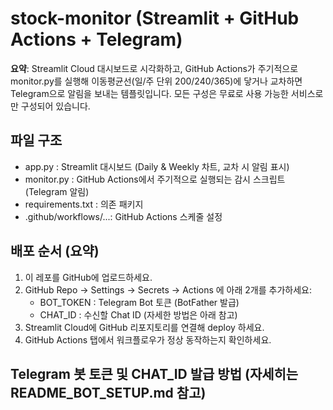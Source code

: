 # stock-monitor (Streamlit + GitHub Actions + Telegram)

**요약**: Streamlit Cloud 대시보드로 시각화하고, GitHub Actions가 주기적으로 monitor.py를 실행해 이동평균선(일/주 단위 200/240/365)에 닿거나 교차하면 Telegram으로 알림을 보내는 템플릿입니다. 모든 구성은 무료로 사용 가능한 서비스로만 구성되어 있습니다.

## 파일 구조
- app.py               : Streamlit 대시보드 (Daily & Weekly 차트, 교차 시 알림 표시)
- monitor.py           : GitHub Actions에서 주기적으로 실행되는 감시 스크립트 (Telegram 알림)
- requirements.txt     : 의존 패키지
- .github/workflows/...: GitHub Actions 스케줄 설정

## 배포 순서 (요약)
1. 이 레포를 GitHub에 업로드하세요.
2. GitHub Repo → Settings → Secrets → Actions 에 아래 2개를 추가하세요:
   - BOT_TOKEN  : Telegram Bot 토큰 (BotFather 발급)
   - CHAT_ID    : 수신할 Chat ID (자세한 방법은 아래 참고)
3. Streamlit Cloud에 GitHub 리포지토리를 연결해 deploy 하세요.
4. GitHub Actions 탭에서 워크플로우가 정상 동작하는지 확인하세요.

## Telegram 봇 토큰 및 CHAT_ID 발급 방법 (자세히는 README_BOT_SETUP.md 참고)
